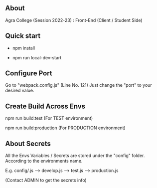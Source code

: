 ## About

Agra College (Session 2022-23) : Front-End (Client / Student Side)

## Quick start

- npm install

- npm run local-dev-start

## Configure Port

Go to "webpack.config.js" (Line No. 121)
Just change the "port" to your desired value.

## Create Build Across Envs

npm run build:test (For TEST environment)

npm run build:production (For PRODUCTION environment)

## About Secrets

All the Envs Variables / Secrets are stored under the "config" folder.
According to the environments name.

E.g.
config/<env>.js
--> develop.js
--> test.js
--> production.js

(Contact ADMIN to get the secrets info)
